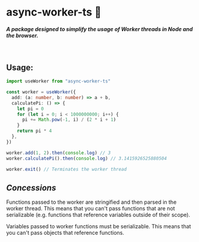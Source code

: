 # **async-worker-ts** 💪

#### _A package designed to simplify the usage of Worker threads in Node and the browser._

<br />

## Usage:

```ts
import useWorker from "async-worker-ts"

const worker = useWorker({
  add: (a: number, b: number) => a + b,
  calculatePi: () => {
    let pi = 0
    for (let i = 0; i < 1000000000; i++) {
      pi += Math.pow(-1, i) / (2 * i + 1)
    }
    return pi * 4
  },
})

worker.add(1, 2).then(console.log) // 3
worker.calculatePi().then(console.log) // 3.1415926525880504

worker.exit() // Terminates the worker thread
```

## _Concessions_

Functions passed to the worker are stringified and then parsed in the worker thread. This means that you can't pass functions that are not serializable (e.g. functions that reference variables outside of their scope).

Variables passed to worker functions must be serializable. This means that you can't pass objects that reference functions.
